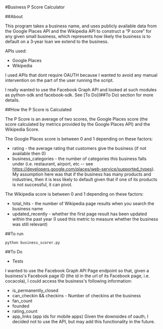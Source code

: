 #Business P Score Calculator

##About

This program takes a business name, and uses publicly available data from the Google Places API and the Wikipedia API to construct a “P score” for any given small business, which represents how likely the business is to default on a 3‐year loan we extend to the business.

APIs used:
* Google Places
* Wikipedia

I used APIs that dont require OAUTH because I wanted to avoid any manual intervention on the part of the user running the script.

I really wanted to use the Facebook Graph API and looked at such modules as python-sdk and facebook-sdk. See [To Do](##To Do) section for more details.

##How the P Score is Calculated

The P Score is an average of two scores, the Google Places score (the score calculated by metrics provided by the Google Places API) and the Wikipedia Score.

The Google Places score is between 0 and 1 depending on these factors:
* rating - the average rating that customers give the business (if not available
  then 0)
* business_categories - the number of categories this business falls under (i.e.
  restaurant, airport, etc -- see
  https://developers.google.com/places/web-service/supported_types). My
  assumption here was that if the business has many products and industries,
  then it is less likely to default given that if one of its products is not
  successful, it can pivot.

The Wikipedia score is between 0 and 1 depending on these factors:
* total_hits - the number of Wikipedia page results when you search the business
  name
* updated_recently - whether the first page result has been updated within the
  past year (I used this metric to measure whether the business was still
  relevant)

##To run
```
python business_scorer.py
```

##To Do
* Tests

I wanted to use the Facebook Graph API Page endpoint so that, given a business's Facebook page ID (the id in the url of its Facebook page, i.e. cocacola), I could access the business's following information:
* is_permanently_closed
* can_checkin && checkins - Number of checkins at the business
* fan_count
* founded
* rating_count
* app_links (app ids for mobile apps)
Given the downsides of oauth, I decided not to use the API, but may add this functionality in the future.
